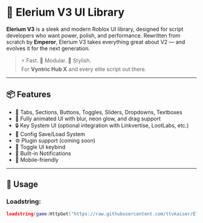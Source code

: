 # 🌌 Elerium V3 UI Library

**Elerium V3** is a sleek and modern Roblox UI library, designed for script developers who want power, polish, and performance. Rewritten from scratch by **Emperor**, Elerium V3 takes everything great about V2 — and evolves it for the next generation.

> ⚡ Fast. 🧠 Modular. 🎨 Stylish.  
> For **Vyntric Hub X** and every elite script out there.

---

## 📦 Features

- 📁 Tabs, Sections, Buttons, Toggles, Sliders, Dropdowns, Textboxes
- 🎨 Fully animated UI with blur, neon glow, and drag support
- 🔒 Key System UI (optional integration with Linkvertise, LootLabs, etc.)
- 💾 Config Save/Load System
- ⚙️ Plugin support (coming soon)
- 🔑 Toggle UI keybind
- 💬 Built-in Notifications
- 📱 Mobile-friendly

---

## 🚀 Usage

### Loadstring:
```lua
loadstring(game:HttpGet("https://raw.githubusercontent.com/ttvkaiser/Elerium-UI-v3_renewed/refs/heads/main/Example%20Doc_with-everything.lua"))()
```
